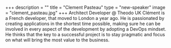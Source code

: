 +++
description = ""
title = "Clement Pasteau"
type = "new-speaker"
image = "clement_pasteau.jpg"
+++
Architect Developer @ Theodo UK Clément is a French developer, that moved to London a year ago. He is passionated by creating applications in the shortest time possible, making sure he can be involved in every aspect of the development by adopting a DevOps mindset. He thinks that the key to a successful project is to stay pragmatic and focus on what will bring the most value to the business.